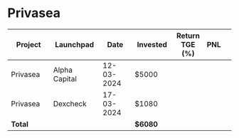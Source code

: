 # Privasea



<table data-full-width="true"><thead><tr><th width="152">Project</th><th width="138">Launchpad</th><th width="132">Date</th><th width="133">Invested</th><th>Return TGE (%)</th><th>PNL</th><th></th></tr></thead><tbody><tr><td>Privasea</td><td>Alpha Capital</td><td>12-03-2024</td><td>$5000</td><td></td><td></td><td></td></tr><tr><td>Privasea</td><td>Dexcheck</td><td>17-03-2024</td><td>$1080</td><td></td><td></td><td></td></tr><tr><td><strong>Total</strong></td><td></td><td></td><td><strong>$6080</strong></td><td></td><td></td><td></td></tr></tbody></table>

